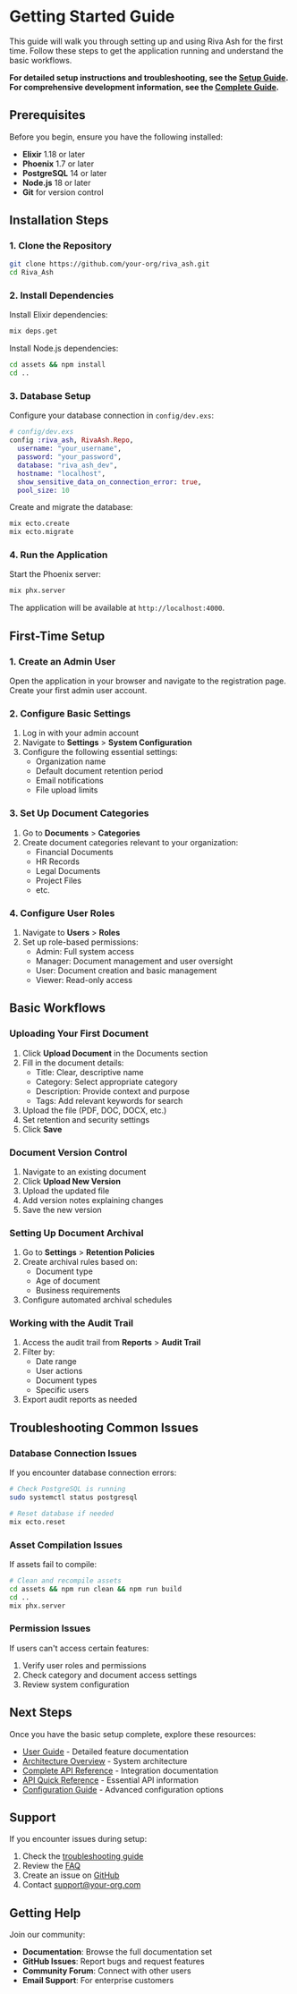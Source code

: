 # Getting Started Guide

This guide will walk you through setting up and using Riva Ash for the first time. Follow these steps to get the application running and understand the basic workflows.

**For detailed setup instructions and troubleshooting, see the [Setup Guide](SETUP_GUIDE.md).**
**For comprehensive development information, see the [Complete Guide](GUIDE.md).**

## Prerequisites

Before you begin, ensure you have the following installed:

- **Elixir** 1.18 or later
- **Phoenix** 1.7 or later
- **PostgreSQL** 14 or later
- **Node.js** 18 or later
- **Git** for version control

## Installation Steps

### 1. Clone the Repository

```bash
git clone https://github.com/your-org/riva_ash.git
cd Riva_Ash
```

### 2. Install Dependencies

Install Elixir dependencies:

```bash
mix deps.get
```

Install Node.js dependencies:

```bash
cd assets && npm install
cd ..
```

### 3. Database Setup

Configure your database connection in `config/dev.exs`:

```elixir
# config/dev.exs
config :riva_ash, RivaAsh.Repo,
  username: "your_username",
  password: "your_password",
  database: "riva_ash_dev",
  hostname: "localhost",
  show_sensitive_data_on_connection_error: true,
  pool_size: 10
```

Create and migrate the database:

```bash
mix ecto.create
mix ecto.migrate
```

### 4. Run the Application

Start the Phoenix server:

```bash
mix phx.server
```

The application will be available at `http://localhost:4000`.

## First-Time Setup

### 1. Create an Admin User

Open the application in your browser and navigate to the registration page. Create your first admin user account.

### 2. Configure Basic Settings

1. Log in with your admin account
2. Navigate to **Settings** > **System Configuration**
3. Configure the following essential settings:
   - Organization name
   - Default document retention period
   - Email notifications
   - File upload limits

### 3. Set Up Document Categories

1. Go to **Documents** > **Categories**
2. Create document categories relevant to your organization:
   - Financial Documents
   - HR Records
   - Legal Documents
   - Project Files
   - etc.

### 4. Configure User Roles

1. Navigate to **Users** > **Roles**
2. Set up role-based permissions:
   - Admin: Full system access
   - Manager: Document management and user oversight
   - User: Document creation and basic management
   - Viewer: Read-only access

## Basic Workflows

### Uploading Your First Document

1. Click **Upload Document** in the Documents section
2. Fill in the document details:
   - Title: Clear, descriptive name
   - Category: Select appropriate category
   - Description: Provide context and purpose
   - Tags: Add relevant keywords for search
3. Upload the file (PDF, DOC, DOCX, etc.)
4. Set retention and security settings
5. Click **Save**

### Document Version Control

1. Navigate to an existing document
2. Click **Upload New Version**
3. Upload the updated file
4. Add version notes explaining changes
5. Save the new version

### Setting Up Document Archival

1. Go to **Settings** > **Retention Policies**
2. Create archival rules based on:
   - Document type
   - Age of document
   - Business requirements
3. Configure automated archival schedules

### Working with the Audit Trail

1. Access the audit trail from **Reports** > **Audit Trail**
2. Filter by:
   - Date range
   - User actions
   - Document types
   - Specific users
3. Export audit reports as needed

## Troubleshooting Common Issues

### Database Connection Issues

If you encounter database connection errors:

```bash
# Check PostgreSQL is running
sudo systemctl status postgresql

# Reset database if needed
mix ecto.reset
```

### Asset Compilation Issues

If assets fail to compile:

```bash
# Clean and recompile assets
cd assets && npm run clean && npm run build
cd ..
mix phx.server
```

### Permission Issues

If users can't access certain features:

1. Verify user roles and permissions
2. Check category and document access settings
3. Review system configuration

## Next Steps

Once you have the basic setup complete, explore these resources:

- [User Guide](./USER_GUIDE.md) - Detailed feature documentation
- [Architecture Overview](./ARCHITECTURE_OVERVIEW.md) - System architecture
- [Complete API Reference](./API_REFERENCE.md) - Integration documentation
- [API Quick Reference](./API_REFERENCE_COMPACT.md) - Essential API information
- [Configuration Guide](./CONFIGURATION.md) - Advanced configuration options

## Support

If you encounter issues during setup:
1. Check the [troubleshooting guide](./USER_GUIDE.md#troubleshooting)
2. Review the [FAQ](./USER_GUIDE.md#faq)
3. Create an issue on [GitHub](https://github.com/your-org/riva_ash/issues)
4. Contact support@your-org.com

## Getting Help

Join our community:
- **Documentation**: Browse the full documentation set
- **GitHub Issues**: Report bugs and request features
- **Community Forum**: Connect with other users
- **Email Support**: For enterprise customers